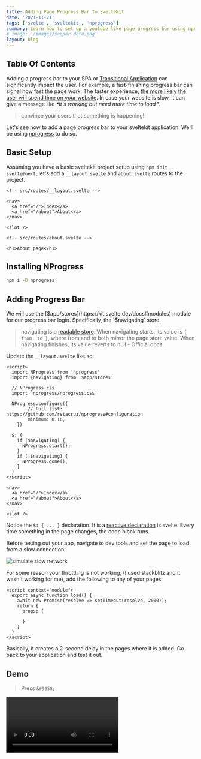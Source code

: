 ```yaml
---
title: Adding Page Progress Bar To SvelteKit
date: '2021-11-21'
tags: ['svelte', 'sveltekit', 'nprogress']
summary: Learn how to set up a youtube like page progress bar using nprogress
# image: '/images/sapper-deta.png'
layout: blog
---
```


## Table Of Contents

Adding a progress bar to your SPA or [Transitional Application](https://www.youtube.com/watch?v=860d8usGC0o) can significantly impact the user. For example, a fast-finishing progress bar can signal how fast the page work. The faster experience, [the more likely the user will spend time on your website](https://www.cloudflare.com/en-in/learning/performance/more/website-performance-conversion-rates/). In case your website is slow, it can give a message like *❝it's working but need more time to load❞*. 

> convince your users that something is happening!

Let's see how to add a page progress bar to your sveltekit application. We'll be using [nprogress](https://ricostacruz.com/nprogress/) to do so. 

## Basic Setup

Assuming you have a basic sveltekit project setup using `npm init svelte@next`, let's add a `__layout.svelte` and `about.svelte` routes to the project. 

```svelte
<!-- src/routes/__layout.svelte -->

<nav>
  <a href="/">Index</a>
  <a href="/about">About</a>
</nav>

<slot />
```

```svelte
<!-- src/routes/about.svelte -->

<h1>About page</h1>
```

## Installing NProgress

```bash
npm i -D nprogress
```

## Adding Progress Bar

We will use the [$app/stores](https://kit.svelte.dev/docs#modules) module for our progress bar login. Specifically, the `$navigating` store. 

> navigating is a [readable store](https://svelte.dev/tutorial/readable-stores). When navigating starts, its value is `{ from, to }`, where from and to both mirror the page store value. When navigating finishes, its value reverts to null - Official docs.

Update the `__layout.svelte` like so:

```svelte
<script>
  import NProgress from 'nprogress'
  import {navigating} from '$app/stores'
  
  // NProgress css
  import 'nprogress/nprogress.css'

  NProgress.configure({
		// Full list: https://github.com/rstacruz/nprogress#configuration
		minimum: 0.16,
	})
  
  $: {
    if ($navigating) {
      NProgress.start();
    }
    if (!$navigating) {
      NProgress.done();
    }
  }
</script>

<nav>
  <a href="/">Index</a>
  <a href="/about">About</a>
</nav>

<slot />
```

Notice the `$: { ... }` declaration. It is a [reactive declaration](https://svelte.dev/tutorial/reactive-declarations) is svelte. Every time something in the page changes, the code block runs. 

Before testing out your app, navigate to dev tools and set the page to load from a slow connection. 

![simulate slow network](https://cdn.hashnode.com/res/hashnode/image/upload/v1637475462878/vamvl0QbO.png)

For some reason your throttling is not working, (I used stackblitz and it wasn't working for me), add the following to any of your pages.

```svelte
<script context="module">
  export async function load() {
    await new Promise(resolve => setTimeout(resolve, 2000));
    return {
      props: {
        
      }
    }
  }
</script>
```

Basically, it creates a 2-second delay in the pages where it is added. Go back to your application and test it out. 

## Demo

> Press `&#9658;`

<video controls>
    <source src="/images/sveltekit-nprogress-demo.mp4" type="video/mp4">
</video>